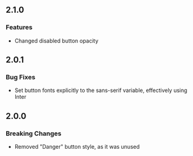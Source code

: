 ## 2.1.0

### Features

* Changed disabled button opacity

## 2.0.1

### Bug Fixes

* Set button fonts explicitly to the sans-serif variable, effectively using Inter

## 2.0.0

### Breaking Changes

* Removed "Danger" button style, as it was unused